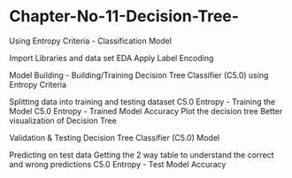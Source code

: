 # Chapter-No-11-Decision-Tree-

Using Entropy Criteria - Classification Model

Import Libraries and data set
EDA
Apply Label Encoding


Model Building - Building/Training Decision Tree Classifier (C5.0) using Entropy Criteria

Splitting data into training and testing dataset
C5.0 Entropy - Training the Model
C5.0 Entropy - Trained Model Accuracy
Plot the decision tree
Better visualization of Decision Tree


Validation & Testing Decision Tree Classifier (C5.0) Model

Predicting on test data
Getting the 2 way table to understand the correct and wrong predictions
C5.0 Entropy - Test Model Accuracy
